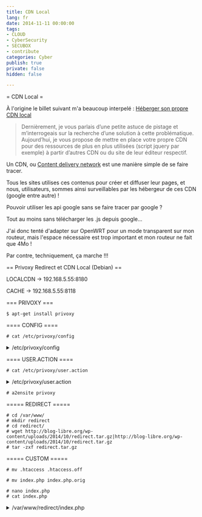 ```yaml
---
title: CDN Local
lang: fr
date: 2014-11-11 00:00:00
tags: 
- CLOUD
- CyberSecurity
- SECUBOX
- contribute
categories: Cyber
publish: true
private: false
hidden: false

---
```


= CDN Local =

À l'origine le billet suivant m'a beaucoup interpelé :
[Héberger son propre CDN local](http://blog-libre.org/index.php/post/2014/10/29/heberger-son-propre-cdn-local)

<blockquote>
Dernièrement, je vous parlais d’une petite astuce de pistage et m’interrogeais sur la recherche d’une solution à cette problématique.
Aujourd’hui, je vous propose de mettre en place votre propre CDN pour des ressources de plus en plus utilisées (script jquery par exemple) à partir d’autres CDN ou du site de leur éditeur respectif.
</blockquote>

<!-- more -->

Un CDN, ou [Content delivery network](https://fr.wikipedia.org/wiki/Content_delivery_network) est une manière simple de se faire tracer.

Tous les sites utilises ces contenus pour créer et diffuser leur pages, et nous, utilisateurs, sommes ainsi surveillables par les hébergeur de ces CDN (google entre autre) !

Pouvoir utiliser les api google sans se faire tracer par google ?

Tout au moins sans télécharger les .js depuis google…

J'ai donc tenté d'adapter sur OpenWRT pour un mode transparent sur mon routeur, mais l'espace nécessaire est trop important et mon routeur ne fait que 4Mo !

Par contre, techniquement, ça marche !!!

== Privoxy Redirect et CDN Local (Debian) ==

LOCALCDN → 192.168.5.55:8180

CACHE → 192.168.5.55:8118

=== PRIVOXY ===

```
$ apt-get install privoxy
```

==== CONFIG ====

```
# cat /etc/privoxy/config
```

<details>
  <summary>/etc/privoxy/config</summary>
```
confdir /etc/privoxy
logdir /var/log/privoxy/
filterfile default.filter
logfile privoxy.log
actionsfile match-all.action # Actions that are applied to all sites and maybe overruled later on.
actionsfile default.action   # Main actions file
actionsfile user.action   # User customizations
##listen-address  127.0.0.1:8118
listen-address    192.168.5.55:8118
toggle  1
enable-remote-toggle  1
enable-remote-http-toggle  0
enable-edit-actions 1
enforce-blocks 0
buffer-limit 4096
forwarded-connect-retries  0
##accept-intercepted-requests 0
# We will be doing intercepting proxying
accept-intercepted-requests 1
allow-cgi-request-crunching 0
split-large-forms 0
keep-alive-timeout 300
socket-timeout 300
permit-access  192.168.1.0/24
debug   1    # show each GET/POST/CONNECT request
debug   128  # show redirects
debug   4096 # Startup banner and warning
debug   8192 # Errors - *we highly recommended enabling this*
#admin-address privoxy-admin@example.com
#proxy-info-url http://www.example.com/proxy-service.html
```
</details>

==== USER.ACTION ====

```
# cat /etc/privoxy/user.action
```

<details>
  <summary>/etc/privoxy/user.action</summary>
```
#####
##
## LOCAL CDN PROXY
##
#####

# Redirect remote requests to the local version delivered localhost
{ +redirect{s@^http:/[^(.*)]@http://192.168.5.55:8180/index.php?q=$1@} }

# AngularJS
ajax.googleapis.com/ajax/libs/angularjs/[0-9\.]*/angular.min.js

# Dojo
ajax.googleapis.com/ajax/libs/dojo/[0-9\.]*/dojo/dojo.js

# Ext Core
ajax.googleapis.com/ajax/libs/ext\-core/[0-9\.]*/ext\-core.js

# Jquery
ajax.googleapis.com/ajax/libs/jquery/[0-9\.]*/jquery(.min)?.js.*
ajax.aspnetcdn.com/ajax/jQuery/jquery-[0-9\.]*(.min)?.js
cdn.jsdelivr.net/jquery/([0-9\.]*)/jquery(-[0-9\.]*)?(.min)?.js
cdnjs.cloudflare.com/ajax/libs/jquery/[0-9\.]*\-?(rc|beta)?[0-9]?/jquery(.min)?.js

# MooTools
ajax.googleapis.com/ajax/libs/mootools/[0-9\.]*/mootools-yui-compressed.js

# Prototype
ajax.googleapis.com/ajax/libs/prototype/[0-9\.]*/prototype.js

# script.aculo.us
ajax.googleapis.com/ajax/libs/scriptaculous/[0-9\.]*/scriptaculous.js

# SWFObject
ajax.googleapis.com/ajax/libs/swfobject/[0-9\.]*/swfobject.js
cdnjs.cloudflare.com/ajax/libs/swfobject/[0-9\.]*/swfobject.js

# three.js
ajax.googleapis.com/ajax/libs/threejs/r[0-9]*/three.min.js
cdn.jsdelivr.net/threejs/r[0-9]*/three.min.js
cdnjs.cloudflare.com/ajax/libs/three.js/r[0-9]*/three(.min)?.js

# Web Font Loader
ajax.googleapis.com/ajax/libs/webfont/[0-9\.]*/webfont.js
```
</details>

```
# service privoxy restart
```

==== apache2 ====

```
$ apt-get install apache2
$ apt-get install php5-cgi
$ apt-get install php5-curl
```

===== LOCAL CDN =====

```
# cat /etc/apache2/ports.conf
```

```
NameVirtualHost *:8180
Listen 8180
```

```
# cat /etc/apache2/sites-available/privoxy
```

<details>
  <summary>/etc/apache2/sites-available/privoxy</summary>
```
<VirtualHost *:8180>
    ServerAdmin webmaster@localhost

    DocumentRoot /var/www/redirect
    <Directory />
   Options FollowSymLinks
        AllowOverride None
    </Directory>
    <Directory /var/www/redirect>
        Options Indexes FollowSymLinks MultiViews
        AllowOverride None
        Order allow,deny
        allow from all
    </Directory>

    ScriptAlias /cgi-bin/ /usr/lib/cgi-bin/
    <Directory "/usr/lib/cgi-bin">
        AllowOverride None
        Options +ExecCGI -MultiViews +SymLinksIfOwnerMatch
        Order allow,deny
        Allow from all
    </Directory>

    ErrorLog ${APACHE_LOG_DIR}/privoxy_error.log

    # Possible values include: debug, info, notice, warn, error, crit,
    # alert, emerg.
    LogLevel warn

    CustomLog ${APACHE_LOG_DIR}/privoxy_access.log combined
</VirtualHost>
```
</details>

```
# a2ensite privoxy
```

===== REDIRECT =====

```
# cd /var/www/
# mkdir redirect
# cd redirect/
# wget http://blog-libre.org/wp-content/uploads/2014/10/redirect.tar.gz|http://blog-libre.org/wp-content/uploads/2014/10/redirect.tar.gz
# tar -zxf redirect.tar.gz
```

===== CUSTOM =====

```
# mv .htaccess .htaccess.off
```

```
# mv index.php index.php.orig
```

```
# nano index.php
# cat index.php
```

<details>
  <summary>/var/www/redirect/index.php</summary>
```
<?php

//echo '<pre>'.print_r($_SERVER, true).'</pre>';
//die();

// Adresse comunne pour toutes nos redirections
$mainUrl = 'http://'.$_SERVER['SERVER_NAME'].':'.$_SERVER['SERVER_PORT'];

// On rajoute 'http:/' devant l'adresse passée par Privoxy
// Pour déterminer l'url de la ressource que l'on redirige
$requestedUrl = 'http:/'.str_replace('index.php?q=','',$_SERVER['REQUEST_URI']);

// Liste des différents cdn supportés avec leur modèle d'url
$angularjsPatterns = include('patterns/angularjs.php');
$dojoPatterns = include('patterns/dojo.php');
$extcorePatterns = include('patterns/extcore.php');
$jqueryPatterns = include('patterns/jquery.php');
$mootoolsPatterns = include('patterns/mootools.php');
$prototypePatterns = include('patterns/prototype.php');
$scriptaculousPatterns = include('patterns/scriptaculous.php');
$swfobjectPatterns = include('patterns/swfobject.php');
$threejsPatterns = include('patterns/threejs.php');
$webfontPatterns = include('patterns/webfont.php');

/*
Non géré pour le moment, en attente d'une solution viable

jQuery Mobile
    snippet: <link rel="stylesheet" href="//ajax.googleapis.com/ajax/libs/jquerymobile/1.4.3/jquery.mobile.min.css" />
    <script src="//ajax.googleapis.com/ajax/libs/jquerymobile/1.4.3/jquery.mobile.min.js"></script>
    site: http://jquerymobile.com/

jQuery UI
    snippet: <link rel="stylesheet" href="//ajax.googleapis.com/ajax/libs/jqueryui/1.11.2/themes/smoothness/jquery-ui.css" />
    <script src="//ajax.googleapis.com/ajax/libs/jqueryui/1.11.2/jquery-ui.min.js"></script>
    site: http://jqueryui.com/
*/

/* AngularJS
   snippet: <script src="//ajax.googleapis.com/ajax/libs/angularjs/1.2.26/angular.min.js"></script>
   site: http://angularjs.org
*/
if (preg_match('/('.implode('|', $angularjsPatterns).')/i', $requestedUrl, $matches)){
    require_once('classes/angularjs.php');
    $cdn = new Angularjs($matches[2]);
}

/* Dojo
   snippet: <script src="//ajax.googleapis.com/ajax/libs/dojo/1.10.1/dojo/dojo.js"></script>
   site: http://dojotoolkit.org/
*/
if (preg_match('/('.implode('|', $dojoPatterns).')/i', $requestedUrl, $matches)){
    require_once('classes/dojo.php');
    $cdn = new Dojo($matches[2]);
}

/* Ext Core
   snippet: <script src="//ajax.googleapis.com/ajax/libs/ext-core/3.1.0/ext-core.js"></script>
   site: https://www.sencha.com/products/extcore/
*/
if (preg_match('/('.implode('|', $extcorePatterns).')/i', $requestedUrl, $matches)){
    require_once('classes/extcore.php');
    $cdn = new Extcore($matches[2]);
}

/* jQuery
     Marche pour les versions min ou normale => force à télécharger la version min si absente
     snippet: <script src="//ajax.googleapis.com/ajax/libs/jquery/1.11.1/jquery.min.js"></script>
   snippet: <script src="//ajax.googleapis.com/ajax/libs/jquery/2.1.1/jquery.min.js"></script>
   site: http://jquery.com/
*/
if (preg_match('/('.implode('|', $jqueryPatterns).')/i', $requestedUrl, $matches)){
    require_once('classes/jquery.php');
    $cdn = new Jquery($matches[2]);
}

/* MooTools
   snippet: <script src="//ajax.googleapis.com/ajax/libs/mootools/1.5.1/mootools-yui-compressed.js"></script>
   site: http://mootools.net/
*/
if (preg_match('/('.implode('|', $mootoolsPatterns).')/i', $requestedUrl, $matches)){
    require_once('classes/mootools.php');
    $cdn = new Mootools($matches[2]);
}

/* Prototype
   snippet: <script src="//ajax.googleapis.com/ajax/libs/prototype/1.7.2.0/prototype.js"></script>
   site: http://prototypejs.org/
*/
if (preg_match('/('.implode('|', $prototypePatterns).')/i', $requestedUrl, $matches)){
    require_once('classes/prototype.php');
    $cdn = new Prototype($matches[2]);
}

/* script.aculo.us
    snippet: <script src="//ajax.googleapis.com/ajax/libs/scriptaculous/1.9.0/scriptaculous.js"></script>
    site: http://script.aculo.us/
*/
if (preg_match('/('.implode('|', $scriptaculousPatterns).')/i', $requestedUrl, $matches)){
    require_once('classes/scriptaculous.php');
    $cdn = new Scriptaculous($matches[2]);
}

/* SWFObject
   snippet: <script src="//ajax.googleapis.com/ajax/libs/swfobject/2.2/swfobject.js"></script>
   site: http://code.google.com/p/swfobject/
*/
if (preg_match('/('.implode('|', $swfobjectPatterns).')/i', $requestedUrl, $matches)){
    require_once('classes/swfobject.php');
    $cdn = new Swfobject($matches[2]);
}

/* three.js
     Marche pour les versions min ou normale => force à télécharger la version min si absente
   snippet: <script src="//ajax.googleapis.com/ajax/libs/threejs/r67/three.min.js"></script>
   site: http://threejs.org/
*/
if (preg_match('/('.implode('|', $threejsPatterns).')/i', $requestedUrl, $matches)){
    require_once('classes/threejs.php');
    $cdn = new Threejs($matches[2]);
}

/* Web Font Loader
   snippet: <script src="//ajax.googleapis.com/ajax/libs/webfont/1.5.3/webfont.js"></script>
   site: https://github.com/typekit/webfontloader
*/
if (preg_match('/('.implode('|', $webfontPatterns).')/i', $requestedUrl, $matches)){
//echo '<pre>'.print_r($matches, true).'</pre>'; die();
    require_once('classes/webfont.php');
    $cdn = new Webfont($matches[2]);
}

if ($cdn){

    // Fichier local manquant ?
    if (!file_exists($cdn->getFilename())){
    // On télécharge et stocke
   $cdn->get();
    }
    // On redirige vers notre ressource locale
    $requestedUrl = $mainUrl.$cdn->file;

    // On redirige et sort du script
    header("Status: 302 Found", true, 302);
    header("Location: {$requestedUrl}");
}else{
        echo '<pre>';
        echo print_r($_SERVER, true);
        echo "NO MATCH";
        echo $requestedUrl;
        echo $mainURL;
        echo '</pre>';

//        die();
}

?>
```
</details>

```
# chown www-data:www-data -R /var/www/redirect
```

```
# service apache2 restart
```

==== TEST ====

==== LOCAL CDN ====

>> [http://192.168.5.55:8180/index.php](http://192.168.5.55:8180/index.php)

===== PROXY =====

PROXY : 80
192.168.5.55:8118

===== PRIVOXY STATUS =====

>> [http://config.privoxy.org/](http://config.privoxy.org/)

==== DEMO ====

===== ACCESS =====

```
# tail /var/log/apache2/privoxy_access.log
```

<details>
  <summary>/var/log/apache2/privoxy_access.log</summary>
```
192.168.5.55- - [11/Nov/2014:16:36:22 +0100] "GET /index.php?q=ajax.googleapis.com/ajax/libs/swfobject/2.2/swfobject.js HTTP/1.1" 302 384 "-" "Mozilla/5.0 (X11; Linux x86_64; rv:33.0) Gecko/20100101 Firefox/33.0"\\
192.168.5.55- - [11/Nov/2014:16:36:22 +0100] "GET /libs/swfobject/2.2/swfobject.js HTTP/1.1" 404 515 "-" "Mozilla/5.0 (X11; Linux x86_64; rv:33.0) Gecko/20100101 Firefox/33.0"\\
192.168.5.55- - [11/Nov/2014:16:36:22 +0100] "GET /index.php?q=ajax.googleapis.com/ajax/libs/jquery/1.8.2/jquery.min.js HTTP/1.1" 302 384 "-" "Mozilla/5.0 (X11; Linux x86_64; rv:33.0) Gecko/20100101 Firefox/33.0"\\
192.168.5.55- - [11/Nov/2014:16:36:22 +0100] "GET /libs/jquery/1.8.2/jquery.min.js HTTP/1.1" 404 516 "-" "Mozilla/5.0 (X11; Linux x86_64; rv:33.0) Gecko/20100101 Firefox/33.0"\\
192.168.5.55- - [11/Nov/2014:16:36:22 +0100] "GET /index.php?q=ajax.googleapis.com/ajax/libs/swfobject/2.2/swfobject.js HTTP/1.1" 302 383 "-" "Mozilla/5.0 (X11; Linux x86_64; rv:33.0) Gecko/20100101 Firefox/33.0"\\
192.168.5.55- - [11/Nov/2014:16:36:22 +0100] "GET /libs/swfobject/2.2/swfobject.js HTTP/1.1" 404 514 "-" "Mozilla/5.0 (X11; Linux x86_64; rv:33.0) Gecko/20100101 Firefox/33.0"\\
192.168.5.55- - [11/Nov/2014:16:38:05 +0100] "GET /index.php?q=ajax.googleapis.com/ajax/libs/swfobject/2.2/swfobject.js HTTP/1.1" 302 384 "-" "Mozilla/5.0 (X11; Linux x86_64; rv:33.0) Gecko/20100101 Firefox/33.0"\\
192.168.5.55- - [11/Nov/2014:16:38:05 +0100] "GET /libs/swfobject/2.2/swfobject.js HTTP/1.1" 200 4299 "-" "Mozilla/5.0 (X11; Linux x86_64; rv:33.0) Gecko/20100101 Firefox/33.0"\\
192.168.5.55- - [11/Nov/2014:16:38:05 +0100] "GET /index.php?q=ajax.googleapis.com/ajax/libs/jquery/1.8.2/jquery.min.js HTTP/1.1" 302 384 "-" "Mozilla/5.0 (X11; Linux x86_64; rv:33.0) Gecko/20100101 Firefox/33.0"\\
192.168.5.55- - [11/Nov/2014:16:38:06 +0100] "GET /libs/jquery/1.8.2/jquery.min.js HTTP/1.1" 200 33753 "-" "Mozilla/5.0 (X11; Linux x86_64; rv:33.0) Gecko/20100101 Firefox/33.0"
```
</details>

===   ===

=== PROXY ===

```
# tail /var/log/privoxy/privoxy.log
```

<details>
  <summary>/var/log/privoxy/privoxy.log</summary>
```
2014-11-11 16:47:12.233 b3d52470 Redirect: pcrs command "s@^http:/[^(.*)]@http://192.168.5.55:8180/index.php?q=$1@" changed "http://ajax.googleapis.com/ajax/libs/swfobject/2.2/swfobject.js" to "http://192.168.5.55:8180/index.php?q=ajax.googleapis.com/ajax/libs/swfobject/2.2/swfobject.js" (1 hit).
2014-11-11 16:47:12.233 b4d52470 Redirect: pcrs command "s@^http:/[^(.*)]@http://192.168.5.55:8180/index.php?q=$1@" changed "http://ajax.googleapis.com/ajax/libs/jquery/1.8.2/jquery.min.js" to "http://192.168.5.55:8180/index.php?q=ajax.googleapis.com/ajax/libs/jquery/1.8.2/jquery.min.js" (1 hit).
2014-11-11 16:47:12.234 b3d52470 Redirect: New URL is: http://192.168.5.55:8180/index.php?q=ajax.googleapis.com/ajax/libs/swfobject/2.2/swfobject.js
2014-11-11 16:47:12.234 b4d52470 Redirect: New URL is: http://192.168.5.55:8180/index.php?q=ajax.googleapis.com/ajax/libs/jquery/1.8.2/jquery.min.js
2014-11-11 16:47:12.296 b4d52470 Request: 192.168.5.55:8180/index.php?q=ajax.googleapis.com/ajax/libs/jquery/1.8.2/jquery.min.js
2014-11-11 16:47:12.296 b3d52470 Request: 192.168.5.55:8180/index.php?q=ajax.googleapis.com/ajax/libs/swfobject/2.2/swfobject.js
2014-11-11 16:47:12.314 b4d52470 Request: 192.168.5.55:8180/libs/swfobject/2.2/swfobject.js
2014-11-11 16:47:12.316 b3d52470 Request: 192.168.5.55:8180/libs/jquery/1.8.2/jquery.min.js
```
</details>

=== CACHE ===

```
# ls /var/www/redirect/libs/ -R
```

<details>
  <summary>/var/log/privoxy/privoxy.log</summary>
```
/var/www/redirect/libs/:
jquery    swfobject

/var/www/redirect/libs/jquery:
1.8.2

/var/www/redirect/libs/jquery/1.8.2:
jquery.min.js

/var/www/redirect/libs/swfobject:
2.2

/var/www/redirect/libs/swfobject/2.2:
swfobject.js
```
</details>

==== Utilisation avec Firefox ====

Pour le mode proxy non transparent, définir l'IP et le port de privoxy :
```
PROXY (HTTP uniquement) -> 192.168.5.55
PORT -> 8118
```
et ajouter les exclusions du réseau local :
```
localhost, 127.0.0.1, local, 192.168.5.0/24
```